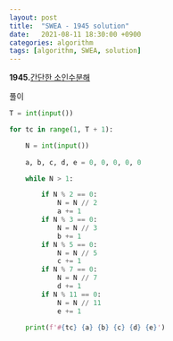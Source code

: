 ```yaml
---
layout: post
title:  "SWEA - 1945 solution"
date:   2021-08-11 18:30:00 +0900
categories: algorithm
tags: [algorithm, SWEA, solution]
---
```

**1945.**[간단한 소인수분해](https://swexpertacademy.com/main/code/problem/problemDetail.do?contestProbId=AV5Pl0Q6ANQDFAUq&categoryId=AV5Pl0Q6ANQDFAUq&categoryType=CODE&problemTitle=1945&orderBy=FIRST_REG_DATETIME&selectCodeLang=ALL&select-1=&pageSize=10&pageIndex=1)

풀이

```python
T = int(input())

for tc in range(1, T + 1):

    N = int(input())
    
    a, b, c, d, e = 0, 0, 0, 0, 0

    while N > 1:

        if N % 2 == 0:
            N = N // 2
            a += 1
        if N % 3 == 0:
            N = N // 3
            b += 1
        if N % 5 == 0:
            N = N // 5
            c += 1
        if N % 7 == 0:
            N = N // 7
            d += 1
        if N % 11 == 0:
            N = N // 11
            e += 1 
    
    print(f'#{tc} {a} {b} {c} {d} {e}')
```

